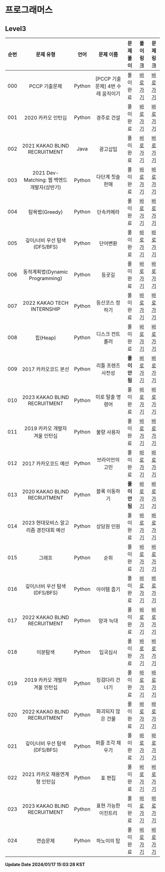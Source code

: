 # 프로그래머스

## Level3

| 순번 | 문제 유형 | 언어 | 문제 이름 | 문제 풀이 | 풀이 링크 | 문제 링크 |
| :--: |:--: |:--: |:--: |:--: |:--: |:--: |
|000|PCCP 기출문제|Python|[PCCP 기출문제] 4번 수레 움직이기|풀이완료|[바로가기](https://github.com/westreed/ProgrammersAlgorithm/blob/main/Programmers/Level3/%5BPCCP%20%EA%B8%B0%EC%B6%9C%EB%AC%B8%EC%A0%9C%5D%204%EB%B2%88%20%EC%88%98%EB%A0%88%20%EC%9B%80%EC%A7%81%EC%9D%B4%EA%B8%B0.py)|[바로가기](https://school.programmers.co.kr/learn/courses/30/lessons/250134)|
|001|2020 카카오 인턴십|Python|경주로 건설|풀이완료|[바로가기](https://github.com/westreed/ProgrammersAlgorithm/blob/main/Programmers/Level3/%EA%B2%BD%EC%A3%BC%EB%A1%9C%20%EA%B1%B4%EC%84%A4.py)|[바로가기](https://school.programmers.co.kr/learn/courses/30/lessons/67259)|
|002|2021 KAKAO BLIND RECRUITMENT|Java|광고삽입|풀이완료|[바로가기](https://github.com/westreed/ProgrammersAlgorithm/blob/main/Programmers/Level3/%EA%B4%91%EA%B3%A0%EC%82%BD%EC%9E%85.java)|[바로가기](https://school.programmers.co.kr/learn/courses/30/lessons/72414)|
|003|2021 Dev-Matching: 웹 백엔드 개발자(상반기)|Python|다단계 칫솔 판매|풀이완료|[바로가기](https://github.com/westreed/ProgrammersAlgorithm/blob/main/Programmers/Level3/%EB%8B%A4%EB%8B%A8%EA%B3%84%20%EC%B9%AB%EC%86%94%20%ED%8C%90%EB%A7%A4.py)|[바로가기](https://school.programmers.co.kr/learn/courses/30/lessons/77486)|
|004|탐욕법(Greedy)|Python|단속카메라|풀이완료|[바로가기](https://github.com/westreed/ProgrammersAlgorithm/blob/main/Programmers/Level3/%EB%8B%A8%EC%86%8D%EC%B9%B4%EB%A9%94%EB%9D%BC.py)|[바로가기](https://school.programmers.co.kr/learn/courses/30/lessons/42884)|
|005|깊이/너비 우선 탐색(DFS/BFS)|Python|단어변환|풀이완료|[바로가기](https://github.com/westreed/ProgrammersAlgorithm/blob/main/Programmers/Level3/%EB%8B%A8%EC%96%B4%EB%B3%80%ED%99%98.py)|[바로가기](https://programmers.co.kr/learn/courses/30/lessons/43163)|
|006|동적계획법(Dynamic Programming)|Python|등굣길|풀이완료|[바로가기](https://github.com/westreed/ProgrammersAlgorithm/blob/main/Programmers/Level3/%EB%93%B1%EA%B5%A3%EA%B8%B8.py)|[바로가기](https://programmers.co.kr/learn/courses/30/lessons/42898)|
|007|2022 KAKAO TECH INTERNSHIP|Python|등산코스 정하기|풀이완료|[바로가기](https://github.com/westreed/ProgrammersAlgorithm/blob/main/Programmers/Level3/%EB%93%B1%EC%82%B0%EC%BD%94%EC%8A%A4%20%EC%A0%95%ED%95%98%EA%B8%B0.py)|[바로가기](https://school.programmers.co.kr/learn/courses/30/lessons/118669)|
|008|힙(Heap)|Python|디스크 컨트롤러|풀이완료|[바로가기](https://github.com/westreed/ProgrammersAlgorithm/blob/main/Programmers/Level3/%EB%94%94%EC%8A%A4%ED%81%AC%20%EC%BB%A8%ED%8A%B8%EB%A1%A4%EB%9F%AC.py)|[바로가기](https://programmers.co.kr/learn/courses/30/lessons/42627)|
|009|2017 카카오코드 본선|Python|리틀 프렌즈 사천성|**풀이안됨**|[바로가기](https://github.com/westreed/ProgrammersAlgorithm/blob/main/Programmers/Level3/%EB%A6%AC%ED%8B%80%20%ED%94%84%EB%A0%8C%EC%A6%88%20%EC%82%AC%EC%B2%9C%EC%84%B1%20X.py)|[바로가기](https://programmers.co.kr/learn/courses/30/lessons/1836)|
|010|2023 KAKAO BLIND RECRUITMENT|Python|미로 탈출 명령어|풀이완료|[바로가기](https://github.com/westreed/ProgrammersAlgorithm/blob/main/Programmers/Level3/%EB%AF%B8%EB%A1%9C%20%ED%83%88%EC%B6%9C%20%EB%AA%85%EB%A0%B9%EC%96%B4.py)|[바로가기](https://school.programmers.co.kr/learn/courses/30/lessons/150365)|
|011|2019 카카오 개발자 겨울 인턴십|Python|불량 사용자|풀이완료|[바로가기](https://github.com/westreed/ProgrammersAlgorithm/blob/main/Programmers/Level3/%EB%B6%88%EB%9F%89%20%EC%82%AC%EC%9A%A9%EC%9E%90.py)|[바로가기](https://programmers.co.kr/learn/courses/30/lessons/64064)|
|012|2017 카카오코드 예선|Python|브라이언의 고민|풀이완료|[바로가기](https://github.com/westreed/ProgrammersAlgorithm/blob/main/Programmers/Level3/%EB%B8%8C%EB%9D%BC%EC%9D%B4%EC%96%B8%EC%9D%98%20%EA%B3%A0%EB%AF%BC.py)|[바로가기](https://programmers.co.kr/learn/courses/30/lessons/1830)|
|013|2020 KAKAO BLIND RECRUITMENT|Python|블록 이동하기|**풀이안됨**|[바로가기](https://github.com/westreed/ProgrammersAlgorithm/blob/main/Programmers/Level3/%EB%B8%94%EB%A1%9D%20%EC%9D%B4%EB%8F%99%ED%95%98%EA%B8%B0%20X.py)|[바로가기](https://programmers.co.kr/learn/courses/30/lessons/60063)|
|014|2023 현대모비스 알고리즘 경진대회 예선|Python|상담원 인원|풀이완료|[바로가기](https://github.com/westreed/ProgrammersAlgorithm/blob/main/Programmers/Level3/%EC%83%81%EB%8B%B4%EC%9B%90%20%EC%9D%B8%EC%9B%90.py)|[바로가기](https://school.programmers.co.kr/learn/courses/30/lessons/214288)|
|015|그래프|Python|순위|풀이완료|[바로가기](https://github.com/westreed/ProgrammersAlgorithm/blob/main/Programmers/Level3/%EC%88%9C%EC%9C%84.py)|[바로가기](https://programmers.co.kr/learn/courses/30/lessons/49191)|
|016|깊이/너비 우선 탐색(DFS/BFS)|Python|아이템 줍기|풀이완료|[바로가기](https://github.com/westreed/ProgrammersAlgorithm/blob/main/Programmers/Level3/%EC%95%84%EC%9D%B4%ED%85%9C%20%EC%A4%8D%EA%B8%B0.py)|[바로가기](https://school.programmers.co.kr/learn/courses/30/lessons/87694)|
|017|2022 KAKAO BLIND RECRUITMENT|Python|양과 늑대|풀이완료|[바로가기](https://github.com/westreed/ProgrammersAlgorithm/blob/main/Programmers/Level3/%EC%96%91%EA%B3%BC%20%EB%8A%91%EB%8C%80.py)|[바로가기](https://school.programmers.co.kr/learn/courses/30/lessons/92343)|
|018|이분탐색|Python|입국심사|풀이완료|[바로가기](https://github.com/westreed/ProgrammersAlgorithm/blob/main/Programmers/Level3/%EC%9E%85%EA%B5%AD%EC%8B%AC%EC%82%AC.py)|[바로가기](https://programmers.co.kr/learn/courses/30/lessons/43238)|
|019|2019 카카오 개발자 겨울 인턴십|Python|징검다리 건너기|풀이완료|[바로가기](https://github.com/westreed/ProgrammersAlgorithm/blob/main/Programmers/Level3/%EC%A7%95%EA%B2%80%EB%8B%A4%EB%A6%AC%20%EA%B1%B4%EB%84%88%EA%B8%B0.py)|[바로가기](https://school.programmers.co.kr/learn/courses/30/lessons/64062)|
|020|2022 KAKAO BLIND RECRUITMENT|Python|파괴되지 않은 건물|풀이완료|[바로가기](https://github.com/westreed/ProgrammersAlgorithm/blob/main/Programmers/Level3/%ED%8C%8C%EA%B4%B4%EB%90%98%EC%A7%80%20%EC%95%8A%EC%9D%80%20%EA%B1%B4%EB%AC%BC.py)|[바로가기](https://school.programmers.co.kr/learn/courses/30/lessons/92344)|
|021|깊이/너비 우선 탐색(DFS/BFS)|Python|퍼즐 조각 채우기|풀이완료|[바로가기](https://github.com/westreed/ProgrammersAlgorithm/blob/main/Programmers/Level3/%ED%8D%BC%EC%A6%90%20%EC%A1%B0%EA%B0%81%20%EC%B1%84%EC%9A%B0%EA%B8%B0.py)|[바로가기](https://school.programmers.co.kr/learn/courses/30/lessons/84021)|
|022|2021 카카오 채용연계형 인턴십|Python|표 편집|풀이완료|[바로가기](https://github.com/westreed/ProgrammersAlgorithm/blob/main/Programmers/Level3/%ED%91%9C%20%ED%8E%B8%EC%A7%91.py)|[바로가기](https://programmers.co.kr/learn/courses/30/lessons/81303)|
|023|2023 KAKAO BLIND RECRUITMENT|Python|표현 가능한 이진트리|풀이완료|[바로가기](https://github.com/westreed/ProgrammersAlgorithm/blob/main/Programmers/Level3/%ED%91%9C%ED%98%84%20%EA%B0%80%EB%8A%A5%ED%95%9C%20%EC%9D%B4%EC%A7%84%ED%8A%B8%EB%A6%AC.py)|[바로가기](https://school.programmers.co.kr/learn/courses/30/lessons/150367)|
|024|연습문제|Python|하노이의 탑|풀이완료|[바로가기](https://github.com/westreed/ProgrammersAlgorithm/blob/main/Programmers/Level3/%ED%95%98%EB%85%B8%EC%9D%B4%EC%9D%98%20%ED%83%91.py)|[바로가기](https://programmers.co.kr/learn/courses/30/lessons/12946)|


**Update Date 2024/01/17 15:03:28 KST**